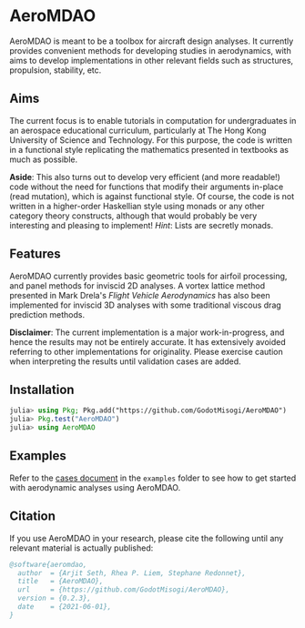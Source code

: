 # AeroMDAO

AeroMDAO is meant to be a toolbox for aircraft design analyses. It currently provides convenient methods for developing studies in aerodynamics, with aims to develop implementations in other relevant fields such as structures, propulsion, stability, etc.

## Aims

The current focus is to enable tutorials in computation for undergraduates in an aerospace educational curriculum, particularly at The Hong Kong University of Science and Technology. For this purpose, the code is written in a functional style replicating the mathematics presented in textbooks as much as possible.

**Aside**: This also turns out to develop very efficient (and more readable!) code without the need for functions that modify their arguments in-place (read mutation), which is against functional style. Of course, the code is not written in a higher-order Haskellian style using monads or any other category theory constructs, although that would probably be very interesting and pleasing to implement! *Hint*: Lists are secretly monads.

## Features

AeroMDAO currently provides basic geometric tools for airfoil processing, and panel methods for inviscid 2D analyses. A vortex lattice method presented in Mark Drela's *Flight Vehicle Aerodynamics* has also been implemented for inviscid 3D analyses with some traditional viscous drag prediction methods.

**Disclaimer**: The current implementation is a major work-in-progress, and hence the results may not be entirely accurate. It has extensively avoided referring to other implementations for originality. Please exercise caution when interpreting the results until validation cases are added.

## Installation

```julia
julia> using Pkg; Pkg.add("https://github.com/GodotMisogi/AeroMDAO")
julia> Pkg.test("AeroMDAO")
julia> using AeroMDAO
```

## Examples

Refer to the [cases document](examples/cases.md) in the `examples` folder to see how to get started with aerodynamic analyses using AeroMDAO.

## Citation

If you use AeroMDAO in your research, please cite the following until any relevant material is actually published:

```bibtex
@software{aeromdao,
  author  = {Arjit Seth, Rhea P. Liem, Stephane Redonnet},
  title   = {AeroMDAO},
  url     = {https://github.com/GodotMisogi/AeroMDAO},
  version = {0.2.3},
  date    = {2021-06-01},
}
```